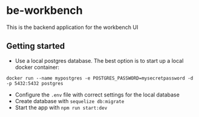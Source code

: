 # be-workbench
This is the backend application for the workbench UI

## Getting started

- Use a local postgres database. The best option is to start up a local docker container:
```
docker run --name mypostgres -e POSTGRES_PASSWORD=mysecretpassword -d -p 5432:5432 postgres
```
- Configure the ``.env`` file with correct settings for the local database
- Create database with ``sequelize db:migrate``
- Start the app with ``npm run start:dev``
